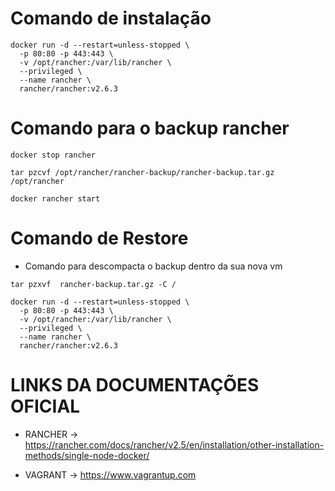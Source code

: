 # Comando de instalação
```
docker run -d --restart=unless-stopped \
  -p 80:80 -p 443:443 \
  -v /opt/rancher:/var/lib/rancher \
  --privileged \
  --name rancher \
  rancher/rancher:v2.6.3

```

# Comando para o backup rancher

```
docker stop rancher

tar pzcvf /opt/rancher/rancher-backup/rancher-backup.tar.gz /opt/rancher

docker rancher start

```
# Comando de Restore

* Comando para descompacta o backup dentro da sua nova vm

```
tar pzxvf  rancher-backup.tar.gz -C /

```

```
docker run -d --restart=unless-stopped \
  -p 80:80 -p 443:443 \
  -v /opt/rancher:/var/lib/rancher \
  --privileged \
  --name rancher \
  rancher/rancher:v2.6.3

```


# LINKS DA DOCUMENTAÇÕES OFICIAL

* RANCHER -> https://rancher.com/docs/rancher/v2.5/en/installation/other-installation-methods/single-node-docker/

* VAGRANT -> https://www.vagrantup.com